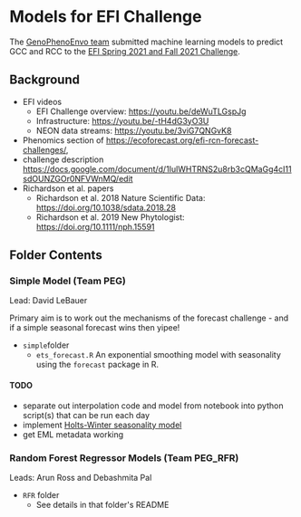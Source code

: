 # Models for EFI Challenge

The [GenoPhenoEnvo team](https://genophenoenvo.github.io/) submitted machine learning models to predict GCC and RCC to the [EFI Spring 2021 and Fall 2021 Challenge](https://ecoforecast.org/efi-rcn-forecast-challenges/). 

## Background

- EFI videos 
  - EFI Challenge overview: https://youtu.be/deWuTLGspJg
  - Infrastructure: https://youtu.be/-tH4dG3yO3U
  - NEON data streams: https://youtu.be/3viG7QNGvK8
- Phenomics section of https://ecoforecast.org/efi-rcn-forecast-challenges/, 
- challenge description https://docs.google.com/document/d/1IulWHTRNS2u8rb3cQMaGg4cI11sdOUNZGOr0NFVWnMQ/edit
- Richardson et al. papers
  - Richardson et al. 2018 Nature Scientific Data: https://doi.org/10.1038/sdata.2018.28
  - Richardson et al. 2019 New Phytologist: https://doi.org/10.1111/nph.15591

## Folder Contents

### Simple Model (Team PEG)

Lead: David LeBauer

Primary aim is to work out the mechanisms of the forecast challenge - and if a simple seasonal forecast wins then yipee!

- `simple`folder
  - `ets_forecast.R`
An exponential smoothing model with seasonality using the `forecast` package in R. 

#### TODO

- separate out interpolation code and model from notebook into python script(s) that can be run each day
- implement [Holts-Winter seasonality model](https://otexts.com/fpp3/holt-winters.html)
- get EML metadata working

### Random Forest Regressor Models (Team PEG_RFR)

Leads: Arun Ross and Debashmita Pal

- `RFR` folder
  - See details in that folder's README
